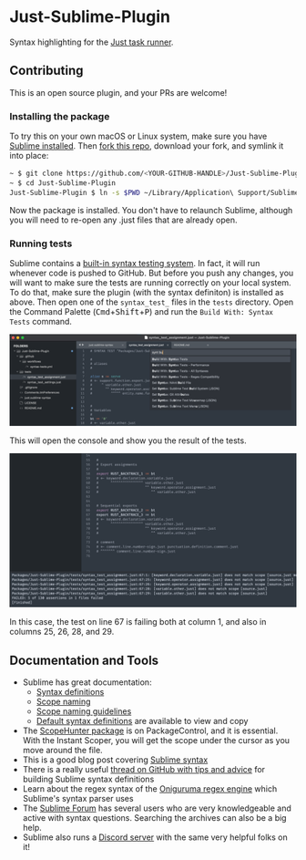 # Just-Sublime-Plugin
Syntax highlighting for the [Just task runner](https://just.systems).

## Contributing
This is an open source plugin, and your PRs are welcome!

### Installing the package
To try this on your own macOS or Linux system, make sure you have [Sublime installed](https://www.sublimetext.com/download). Then [fork this repo](https://github.com/nk9/Just-Sublime-Plugin/fork), download your fork, and symlink it into place:

```bash
~ $ git clone https://github.com/<YOUR-GITHUB-HANDLE>/Just-Sublime-Plugin.git
~ $ cd Just-Sublime-Plugin
Just-Sublime-Plugin $ ln -s $PWD ~/Library/Application\ Support/Sublime\ Text/Packages/Just-Sublime-Plugin
```

Now the package is installed. You don't have to relaunch Sublime, although you will need to re-open any .just files that are already open.

### Running tests
Sublime contains a [built-in syntax testing system](https://www.sublimetext.com/docs/syntax.html#testing). In fact, it will run whenever code is pushed to GitHub. But before you push any changes, you will want to make sure the tests are running correctly on your local system. To do that, make sure the plugin (with the syntax definiton) is installed as above. Then open one of the `syntax_test_` files in the `tests` directory. Open the Command Palette (<kbd>Cmd</kbd>+<kbd>Shift</kbd>+<kbd>P</kbd>) and run the `Build With: Syntax Tests` command.

![Using the Sublime Command Palette to run syntax tests](assets/build_with_syntax_tests.png)

This will open the console and show you the result of the tests.

![Results of the syntax tests appear in the Sublime console](assets/syntax_test_results.png)

In this case, the test on line 67 is failing both at column 1, and also in columns 25, 26, 28, and 29.

## Documentation and Tools

- Sublime has great documentation:
    + [Syntax definitions](https://www.sublimetext.com/docs/syntax.html)
    + [Scope naming](https://www.sublimetext.com/docs/scope_naming.html)
    + [Scope naming guidelines](https://github.com/SublimeText/ScopeNamingGuidelines)
    + [Default syntax definitions](https://github.com/sublimehq/Packages/blob/master/Python/Python.sublime-syntax) are available to view and copy
- The [ScopeHunter package](https://packagecontrol.io/packages/ScopeHunter) is on PackageControl, and it is essential. With the Instant Scoper, you will get the scope under the cursor as you move around the file.
- This is a good blog post covering [Sublime syntax](https://haggainuchi.com/sublime.html)
- There is a really useful [thread on GitHub with tips and advice](https://github.com/sublimehq/Packages/issues/757) for building Sublime syntax definitions
- Learn about the regex syntax of the [Oniguruma regex engine](https://github.com/kkos/oniguruma/blob/master/doc/RE) which Sublime's syntax parser uses
- The [Sublime Forum](https://forum.sublimetext.com) has several users who are very knowledgeable and active with syntax questions. Searching the archives can also be a big help.
- Sublime also runs a [Discord server](https://discord.gg/D43Pecu) with the same very helpful folks on it!
